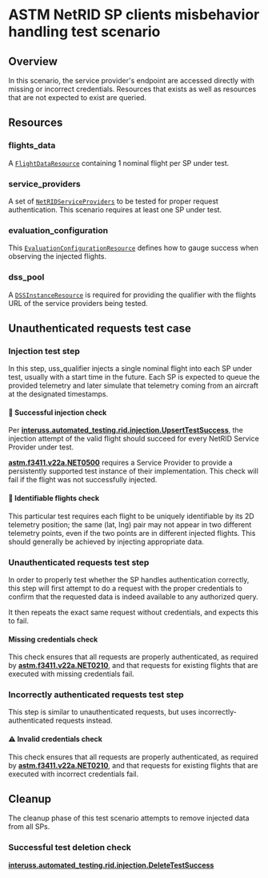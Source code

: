 # ASTM NetRID SP clients misbehavior handling test scenario

## Overview

In this scenario, the service provider's endpoint are accessed directly with missing or incorrect credentials. Resources that exists as well as resources that are not expected to exist are queried.

## Resources

### flights_data

A [`FlightDataResource`](../../../../resources/netrid/flight_data.py) containing 1 nominal flight per SP under test.

### service_providers

A set of [`NetRIDServiceProviders`](../../../../resources/netrid/service_providers.py) to be tested for proper request authentication. This scenario requires at least one SP under test.

### evaluation_configuration

This [`EvaluationConfigurationResource`](../../../../resources/netrid/evaluation.py) defines how to gauge success when observing the injected flights.

### dss_pool

A [`DSSInstanceResource`](../../../../resources/astm/f3411/dss.py) is required for providing the qualifier with the flights URL of the service providers being tested.

## Unauthenticated requests test case

### Injection test step

In this step, uss_qualifier injects a single nominal flight into each SP under test, usually with a start time in the future.  Each SP is expected to queue the provided telemetry and later simulate that telemetry coming from an aircraft at the designated timestamps.

#### 🛑 Successful injection check

Per **[interuss.automated_testing.rid.injection.UpsertTestSuccess](../../../../requirements/interuss/automated_testing/rid/injection.md)**, the injection attempt of the valid flight should succeed for every NetRID Service Provider under test.

**[astm.f3411.v22a.NET0500](../../../../requirements/astm/f3411/v22a.md)** requires a Service Provider to provide a persistently supported test instance of their implementation.
This check will fail if the flight was not successfully injected.

#### 🛑 Identifiable flights check

This particular test requires each flight to be uniquely identifiable by its 2D telemetry position; the same (lat, lng) pair may not appear in two different telemetry points, even if the two points are in different injected flights.  This should generally be achieved by injecting appropriate data.

### Unauthenticated requests test step

In order to properly test whether the SP handles authentication correctly, this step will first attempt to do a request with the proper credentials
to confirm that the requested data is indeed available to any authorized query.

It then repeats the exact same request without credentials, and expects this to fail.

#### Missing credentials check

This check ensures that all requests are properly authenticated, as required by **[astm.f3411.v22a.NET0210](../../../../requirements/astm/f3411/v22a.md)**,
and that requests for existing flights that are executed with missing credentials fail.

### Incorrectly authenticated requests test step

This step is similar to unauthenticated requests, but uses incorrectly-authenticated requests instead.

#### ⚠️ Invalid credentials check

This check ensures that all requests are properly authenticated, as required by **[astm.f3411.v22a.NET0210](../../../../requirements/astm/f3411/v22a.md)**,
and that requests for existing flights that are executed with incorrect credentials fail.

## Cleanup

The cleanup phase of this test scenario attempts to remove injected data from all SPs.

### Successful test deletion check

**[interuss.automated_testing.rid.injection.DeleteTestSuccess](../../../../requirements/interuss/automated_testing/rid/injection.md)**
